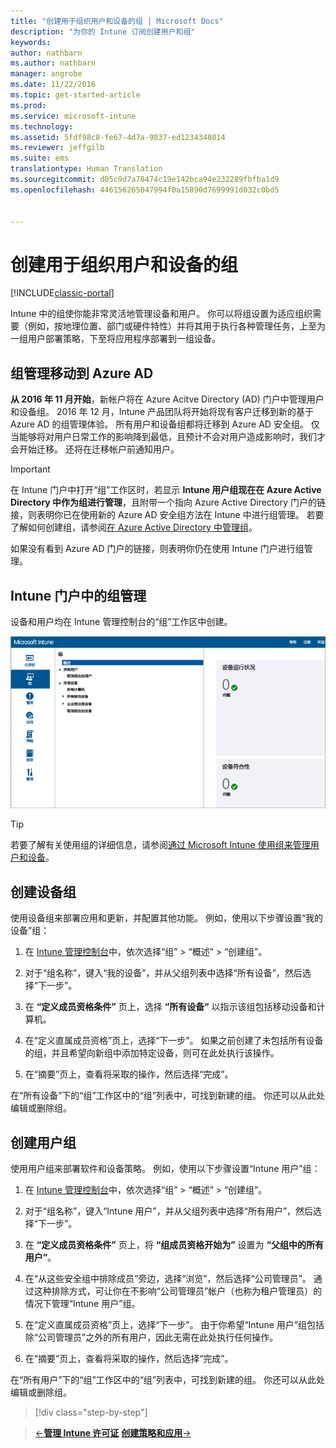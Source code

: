 ```yaml
---
title: "创建用于组织用户和设备的组 | Microsoft Docs"
description: "为你的 Intune 订阅创建用户和组"
keywords: 
author: nathbarn
ms.author: nathbarn
manager: angrobe
ms.date: 11/22/2016
ms.topic: get-started-article
ms.prod: 
ms.service: microsoft-intune
ms.technology: 
ms.assetid: 5fdf98c8-fe67-4d7a-9837-ed1234348014
ms.reviewer: jeffgilb
ms.suite: ems
translationtype: Human Translation
ms.sourcegitcommit: d05c9d7a78474c19e142bca94e232289fbfba1d9
ms.openlocfilehash: 446156265047994f0a15890d7699991d032c0bd5


---
```



# <a name="create-groups-to-organize-users-and-devices"></a>创建用于组织用户和设备的组

[!INCLUDE[classic-portal](../includes/classic-portal.md)]

Intune 中的组使你能非常灵活地管理设备和用户。 你可以将组设置为适应组织需要（例如，按地理位置、部门或硬件特性）并将其用于执行各种管理任务，上至为一组用户部署策略，下至将应用程序部署到一组设备。

## <a name="group-management-moving-to-azure-ad"></a>组管理移动到 Azure AD

**从 2016 年 11 月开始**，新帐户将在 Azure Acitve Directory (AD) 门户中管理用户和设备组。 2016 年 12 月，Intune 产品团队将开始将现有客户迁移到新的基于 Azure AD 的组管理体验。 所有用户和设备组都将迁移到 Azure AD 安全组。 仅当能够将对用户日常工作的影响降到最低，且预计不会对用户造成影响时，我们才会开始迁移。 还将在迁移帐户前通知用户。


>[!IMPORTANT]
>
>在 Intune 门户中打开“组”工作区时，若显示 **Intune 用户组现在在 Azure Active Directory 中作为组进行管理**，且附带一个指向 Azure Active Directory 门户的链接，则表明你已在使用新的 Azure AD 安全组方法在 Intune 中进行组管理。 若要了解如何创建组，请参阅[在 Azure Active Directory 中管理组](https://docs.microsoft.com/azure/active-directory/active-directory-groups-create-azure-portal)。
>
>如果没有看到 Azure AD 门户的链接，则表明你仍在使用 Intune 门户进行组管理。

## <a name="group-management-in-the-intune-portal"></a>Intune 门户中的组管理

设备和用户均在 Intune 管理控制台的“组”工作区中创建。

![管理员控制台组工作区](./media/groups.png)


> [!TIP]
> 若要了解有关使用组的详细信息，请参阅[通过 Microsoft Intune 使用组来管理用户和设备](/intune/deploy-use/use-groups-to-manage-users-and-devices-with-microsoft-intune)。


## <a name="create-a-device-group"></a>创建设备组
使用设备组来部署应用和更新，并配置其他功能。 例如，使用以下步骤设置“我的设备”组：

1.  在 [Intune 管理控制台](https://manage.microsoft.com/)中，依次选择“组” > “概述” > “创建组”。

2.  对于“组名称”，键入“我的设备”，并从父组列表中选择“所有设备”，然后选择“下一步”。

3.  在 **“定义成员资格条件”** 页上，选择 **“所有设备”** 以指示该组包括移动设备和计算机。

4.  在“定义直属成员资格”页上，选择“下一步”。 如果之前创建了未包括所有设备的组，并且希望向新组中添加特定设备，则可在此处执行该操作。

5.  在“摘要”页上，查看将采取的操作，然后选择“完成”。

在“所有设备”下的“组”工作区中的“组”列表中，可找到新建的组。 你还可以从此处编辑或删除组。

## <a name="create-a-user-group"></a>创建用户组
使用用户组来部署软件和设备策略。 例如，使用以下步骤设置“Intune 用户”组：

1.  在 [Intune 管理控制台](https://manage.microsoft.com/)中，依次选择“组” > “概述” > “创建组”。

2.  对于“组名称”，键入“Intune 用户”，并从父组列表中选择“所有用户”，然后选择“下一步”。

3.  在 **“定义成员资格条件”** 页上，将 **“组成员资格开始为”** 设置为 **“父组中的所有用户”**。

4.  在“从这些安全组中排除成员”旁边，选择“浏览”，然后选择“公司管理员”。 通过这种排除方式，可让你在不影响“公司管理员”帐户（也称为租户管理员）的情况下管理“Intune 用户”组。

5.  在“定义直属成员资格”页上，选择“下一步”。 由于你希望“Intune 用户”组包括除“公司管理员”之外的所有用户，因此无需在此处执行任何操作。

6.  在“摘要”页上，查看将采取的操作，然后选择“完成”。

在“所有用户”下的“组”工作区中的“组”列表中，可找到新建的组。 你还可以从此处编辑或删除组。

>[!div class="step-by-step"]

>[&larr;**管理 Intune 许可证**](.\start-with-a-paid-subscription-to-microsoft-intune-step-4.md)       [**创建策略和应用**&rarr;](.\start-with-a-paid-subscription-to-microsoft-intune-step-6.md)  



<!--HONumber=Jan17_HO2-->


